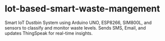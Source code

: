 # Iot-based-smart-waste-mangement
Smart IoT Dustbin System using Arduino UNO, ESP8266, SIM800L, and sensors to classify and monitor waste levels. Sends SMS, Email, and updates ThingSpeak for real-time insights.
